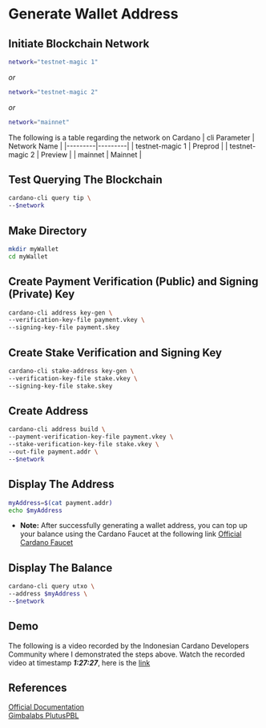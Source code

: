# Generate Wallet Address

## Initiate Blockchain Network

```bash
network="testnet-magic 1"
```

_or_

```bash
network="testnet-magic 2"
```

_or_

```bash
network="mainnet"
```

The following is a table regarding the network on Cardano
| cli Parameter | Network Name |
|---------|---------|
| testnet-magic 1 | Preprod |
| testnet-magic 2 | Preview | 
| mainnet | Mainnet | 

## Test Querying The Blockchain

```bash
cardano-cli query tip \
--$network
```

## Make Directory

```bash
mkdir myWallet
cd myWallet
```

## Create Payment Verification (Public) and Signing (Private) Key

```bash
cardano-cli address key-gen \
--verification-key-file payment.vkey \
--signing-key-file payment.skey
```

## Create Stake Verification and Signing Key

```bash
cardano-cli stake-address key-gen \
--verification-key-file stake.vkey \
--signing-key-file stake.skey
```

## Create Address

```bash
cardano-cli address build \
--payment-verification-key-file payment.vkey \
--stake-verification-key-file stake.vkey \
--out-file payment.addr \
--$network
```

## Display The Address

```bash
myAddress=$(cat payment.addr)
echo $myAddress
```

- **Note:** After successfully generating a wallet address, you can top up your balance using the Cardano Faucet at the following link [Official Cardano Faucet](https://docs.cardano.org/cardano-testnet/tools/faucet/)

## Display The Balance

```bash
cardano-cli query utxo \
--address $myAddress \
--$network
```

## Demo

The following is a video recorded by the Indonesian Cardano Developers Community where I demonstrated the steps above. Watch the recorded video at timestamp **_1:27:27_**, here is the [link](https://youtu.be/03hXLZ_07N0?list=PLUj8499OocHiL8gXPv8wMlLW-zIcyYdrQ)

## References

[Official Documentation](https://docs.cardano.org/development-guidelines/use-cli/)  
[Gimbalabs PlutusPBL](https://plutuspbl.io/modules/102/slts)
